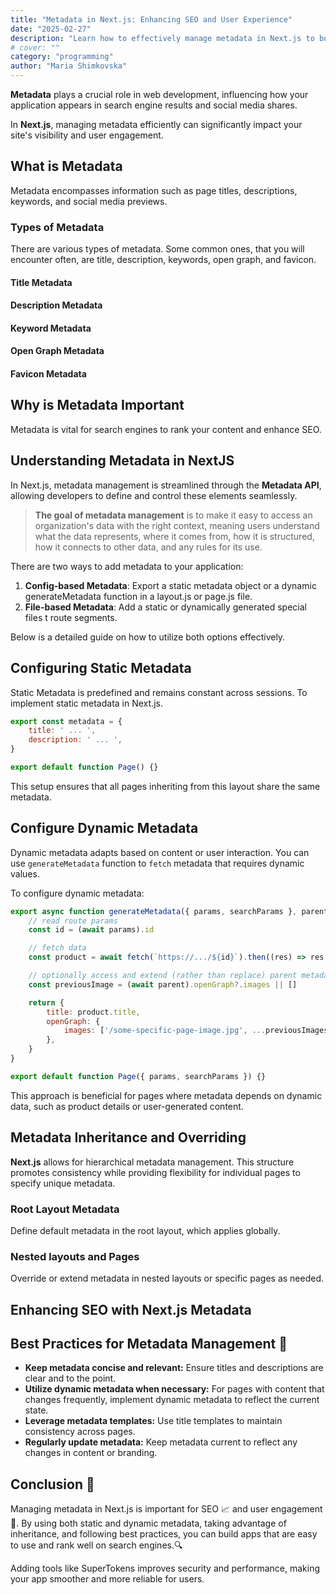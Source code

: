 ```yaml
---
title: "Metadata in Next.js: Enhancing SEO and User Experience"
date: "2025-02-27"
description: "Learn how to effectively manage metadata in Next.js to boost SEO and improve user engagement through static and dynamic configurations."
# cover: ""
category: "programming"
author: "Maria Shimkovska"
---
```


**Metadata** plays a crucial role in web development, influencing how your application appears in search engine results and social media shares. 

In **Next.js**, managing metadata efficiently can significantly impact your site's visibility and user engagement.

## What is Metadata 
Metadata encompasses information such as page titles, descriptions, keywords, and social media previews. 

### Types of Metadata
There are various types of metadata. Some common ones, that you will encounter often, are title, description, keywords, open graph, and favicon. 

#### Title Metadata

#### Description Metadata

#### Keyword Metadata

#### Open Graph Metadata

#### Favicon Metadata

## Why is Metadata Important
Metadata is vital for search engines to rank your content and enhance SEO. 

## Understanding Metadata in NextJS 
In Next.js, metadata management is streamlined through the **Metadata API**, allowing developers to define and control these elements seamlessly. 

> **The goal of metadata management** is to make it easy to access an organization's data with the right context, meaning users understand what the data represents, where it comes from, how it is structured, how it connects to other data, and any rules for its use. 

There are two ways to add metadata to your application: 
1. **Config-based Metadata**: Export a static metadata object or a dynamic generateMetadata function in a layout.js or page.js file. 
2. **File-based Metadata**: Add a static or dynamically generated special files t route segments. 

Below is a detailed guide on how to utilize both options effectively.
## Configuring Static Metadata 
Static Metadata is predefined and remains constant across sessions. To implement static metadata in Next.js. 

```js
export const metadata = {
    title: ' ... ', 
    description: ' ... ',
}

export default function Page() {}
```

This setup ensures that all pages inheriting from this layout share the same metadata. 

## Configure Dynamic Metadata
Dynamic metadata adapts based on content or user interaction. 
You can use `generateMetadata` function to `fetch` metadata that requires dynamic values.

To configure dynamic metadata: 

```js
export async function generateMetadata({ params, searchParams }, parent) {
    // read route params
    const id = (await params).id

    // fetch data
    const product = await fetch(`https://.../${id}`).then((res) => res.json())

    // optionally access and extend (rather than replace) parent metadata
    const previousImage = (await parent).openGraph?.images || []

    return {
        title: product.title,
        openGraph: {
            images: ['/some-specific-page-image.jpg', ...previousImages],
        },
    }
}

export default function Page({ params, searchParams }) {}
```

This approach is beneficial for pages where metadata depends on dynamic data, such as product details or user-generated content. 

## Metadata Inheritance and Overriding
**Next.js** allows for hierarchical metadata management.
This structure promotes consistency while providing flexibility for individual pages to specify unique metadata. 

### Root Layout Metadata
Define default metadata in the root layout, which applies globally. 

### Nested layouts and Pages 
Override or extend metadata in nested layouts or specific pages as needed. 

## Enhancing SEO with Next.js Metadata

## Best Practices for Metadata Management 📌
- **Keep metadata concise and relevant:** Ensure titles and descriptions are clear and to the point. 
- **Utilize dynamic metadata when necessary:** For pages with content that changes frequently, implement dynamic metadata to reflect the current state. 
- **Leverage metadata templates:** Use title templates to maintain consistency across pages. 
- **Regularly update metadata:** Keep metadata current to reflect any changes in content or branding. 

## Conclusion 🎯
Managing metadata in Next.js is important for SEO 📈 and user engagement 👥. By using both static and dynamic metadata, taking advantage of inheritance, and following best practices, you can build apps that are easy to use and rank well on search engines.🔍

Adding tools like SuperTokens improves security and performance, making your app smoother and more reliable for users.